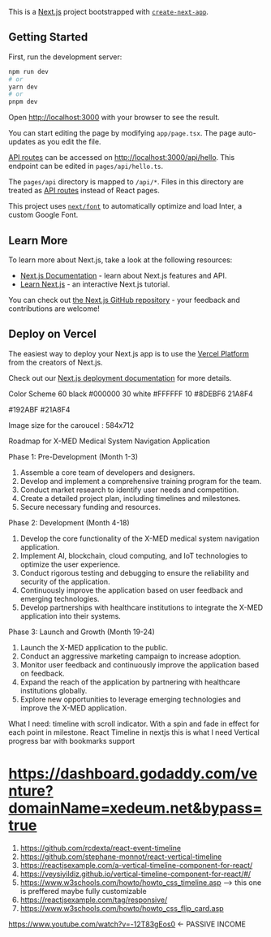 This is a [Next.js](https://nextjs.org/) project bootstrapped with [`create-next-app`](https://github.com/vercel/next.js/tree/canary/packages/create-next-app).

## Getting Started

First, run the development server:

```bash
npm run dev
# or
yarn dev
# or
pnpm dev
```

Open [http://localhost:3000](http://localhost:3000) with your browser to see the result.

You can start editing the page by modifying `app/page.tsx`. The page auto-updates as you edit the file.

[API routes](https://nextjs.org/docs/api-routes/introduction) can be accessed on [http://localhost:3000/api/hello](http://localhost:3000/api/hello). This endpoint can be edited in `pages/api/hello.ts`.

The `pages/api` directory is mapped to `/api/*`. Files in this directory are treated as [API routes](https://nextjs.org/docs/api-routes/introduction) instead of React pages.

This project uses [`next/font`](https://nextjs.org/docs/basic-features/font-optimization) to automatically optimize and load Inter, a custom Google Font.

## Learn More

To learn more about Next.js, take a look at the following resources:

- [Next.js Documentation](https://nextjs.org/docs) - learn about Next.js features and API.
- [Learn Next.js](https://nextjs.org/learn) - an interactive Next.js tutorial.

You can check out [the Next.js GitHub repository](https://github.com/vercel/next.js/) - your feedback and contributions are welcome!

## Deploy on Vercel

The easiest way to deploy your Next.js app is to use the [Vercel Platform](https://vercel.com/new?utm_medium=default-template&filter=next.js&utm_source=create-next-app&utm_campaign=create-next-app-readme) from the creators of Next.js.

Check out our [Next.js deployment documentation](https://nextjs.org/docs/deployment) for more details.

Color Scheme 
60 black #000000
30 white #FFFFFF
10 #8DEBF6  21A8F4


#192ABF
#21A8F4

Image size for the caroucel : 584x712


Roadmap for X-MED Medical System Navigation Application

Phase 1: Pre-Development (Month 1-3)

1. Assemble a core team of developers and designers.
2. Develop and implement a comprehensive training program for the team.
3. Conduct market research to identify user needs and competition.
4. Create a detailed project plan, including timelines and milestones.
5. Secure necessary funding and resources.

Phase 2: Development (Month 4-18)

1. Develop the core functionality of the X-MED medical system navigation application.
2. Implement AI, blockchain, cloud computing, and IoT technologies to optimize the user experience.
3. Conduct rigorous testing and debugging to ensure the reliability and security of the application.
4. Continuously improve the application based on user feedback and emerging technologies.
5. Develop partnerships with healthcare institutions to integrate the X-MED application into their systems.

Phase 3: Launch and Growth (Month 19-24)

1. Launch the X-MED application to the public.
2. Conduct an aggressive marketing campaign to increase adoption.
3. Monitor user feedback and continuously improve the application based on feedback.
4. Expand the reach of the application by partnering with healthcare institutions globally.
5. Explore new opportunities to leverage emerging technologies and improve the X-MED application.

What I need: timeline with scroll indicator. With a spin and fade in effect for each point in milestone.
React Timeline in nextjs this is what I need Vertical progress bar with bookmarks support


# https://dashboard.godaddy.com/venture?domainName=xedeum.net&bypass=true 

1. https://github.com/rcdexta/react-event-timeline
2. https://github.com/stephane-monnot/react-vertical-timeline
3. https://reactjsexample.com/a-vertical-timeline-component-for-react/
5. https://veysiyildiz.github.io/vertical-timeline-component-for-react/#/
6. https://www.w3schools.com/howto/howto_css_timeline.asp --> this one is preffered maybe fully customizable
7. https://reactjsexample.com/tag/responsive/
8. https://www.w3schools.com/howto/howto_css_flip_card.asp 



https://www.youtube.com/watch?v=-12T83gEos0 <- PASSIVE INCOME 

